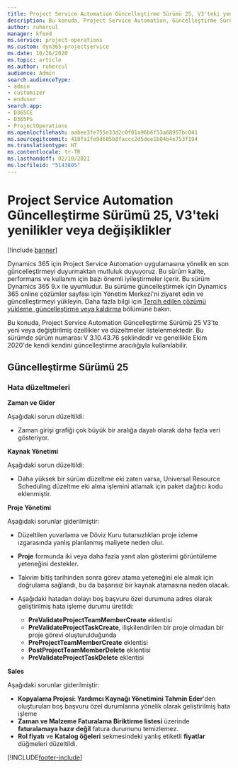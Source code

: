 ```yaml
---
title: Project Service Automation Güncelleştirme Sürümü 25, V3'teki yenilikler veya değişiklikler
description: Bu konuda, Project Service Automation, Güncelleştirme Sürümü 25, V3'teki özellikler ve düzeltmeler listelenir.
author: ruhercul
manager: kfend
ms.service: project-operations
ms.custom: dyn365-projectservice
ms.date: 10/26/2020
ms.topic: article
ms.author: ruhercul
audience: Admin
search.audienceType:
- admin
- customizer
- enduser
search.app:
- D365CE
- D365PS
- ProjectOperations
ms.openlocfilehash: aabee3fe755e33d2c0f01a96b6f53a68957bc041
ms.sourcegitcommit: 418fa1fe9d605b8faccc2d5dee1b04b4e753f194
ms.translationtype: HT
ms.contentlocale: tr-TR
ms.lasthandoff: 02/10/2021
ms.locfileid: "5143805"
---
```

# <a name="whats-new-or-changed-in-project-service-automation-update-release-25-v3"></a>Project Service Automation Güncelleştirme Sürümü 25, V3'teki yenilikler veya değişiklikler

[!include [banner](../includes/psa-now-project-operations.md)]

Dynamics 365 için Project Service Automation uygulamasına yönelik en son güncelleştirmeyi duyurmaktan mutluluk duyuyoruz. Bu sürüm kalite, performans ve kullanım için bazı önemli iyileştirmeler içerir. Bu sürüm Dynamics 365 9.x ile uyumludur. Bu sürüme güncelleştirmek için Dynamics 365 online çözümler sayfası için Yönetim Merkezi'ni ziyaret edin ve güncelleştirmeyi yükleyin. Daha fazla bilgi için [Tercih edilen çözümü yükleme, güncelleştirme veya kaldırma](https://docs.microsoft.com/power-platform/admin/install-remove-preferred-solution) bölümüne bakın.

Bu konuda, Project Service Automation Güncelleştirme Sürümü 25 V3'te yeni veya değiştirilmiş özellikler ve düzeltmeler listelenmektedir. Bu sürümde sürüm numarası V 3.10.43.76 şeklindedir ve genellikle Ekim 2020'de kendi kendini güncelleştirme aracılığıyla kullanılabilir.

## <a name="update-release-25"></a>Güncelleştirme Sürümü 25

### <a name="bug-fixes"></a>Hata düzeltmeleri

**Zaman ve Gider**

Aşağıdaki sorun düzeltildi:

- Zaman girişi grafiği çok büyük bir aralığa dayalı olarak daha fazla veri gösteriyor.

**Kaynak Yönetimi**

Aşağıdaki sorun düzeltildi:

- Daha yüksek bir sürüm düzeltme eki zaten varsa, Universal Resource Scheduling düzeltme eki alma işlemini atlamak için paket dağıtıcı kodu eklenmiştir.

**Proje Yönetimi**

Aşağıdaki sorunlar giderilmiştir:

- Düzeltilen yuvarlama ve Döviz Kuru tutarsızlıkları proje izleme ızgarasında yanlış planlanmış maliyete neden olur.
- **Proje** formunda iki veya daha fazla yanıt alan gösterimi görüntüleme yeteneğini destekler.
- Takvim bitiş tarihinden sonra görev atama yeteneğini ele almak için doğrulama sağlandı, bu da başarısız bir kaynak atamasına neden olacak.
- Aşağıdaki hatadan dolayı boş başvuru özel durumuna adres olarak geliştirilmiş hata işleme durumu üretildi:

    - **PreValidateProjectTeamMemberCreate** eklentisi
    - **PreValidateProjectTaskCreate**, ilişkilendirilen bir proje olmadan bir proje görevi oluşturulduğunda
    - **PreProjectTeamMemberCreate** eklentisi
    - **PostProjectTeamMemberDelete** eklentisi
    - **PreValidateProjectTaskDelete** eklentisi

**Sales**

Aşağıdaki sorunlar giderilmiştir:

- **Kopyalama Projesi: Yardımcı Kaynağı Yönetimini Tahmin Eder**'den oluşturulan boş başvuru özel durumlarına yönelik olarak geliştirilmiş hata işleme
- **Zaman ve Malzeme Faturalama Biriktirme listesi** üzerinde **faturalamaya hazır değil** fatura durumunu temizlemez.
- **Rol fiyatı** ve **Katalog öğeleri** sekmesindeki yanlış etiketli **fiyatlar** düğmeleri düzeltildi.


[!INCLUDE[footer-include](../includes/footer-banner.md)]